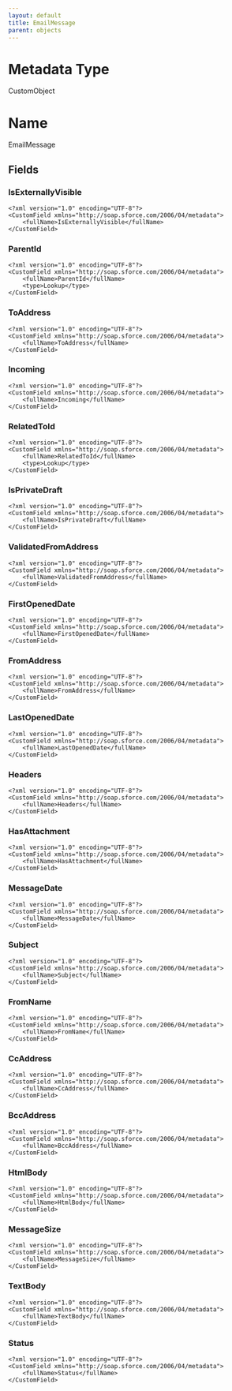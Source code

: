 ```yaml
---
layout: default
title: EmailMessage
parent: objects
---
```

# Metadata Type
CustomObject

# Name
EmailMessage
## Fields
### IsExternallyVisible

```
<?xml version="1.0" encoding="UTF-8"?>
<CustomField xmlns="http://soap.sforce.com/2006/04/metadata">
    <fullName>IsExternallyVisible</fullName>
</CustomField>
```
### ParentId

```
<?xml version="1.0" encoding="UTF-8"?>
<CustomField xmlns="http://soap.sforce.com/2006/04/metadata">
    <fullName>ParentId</fullName>
    <type>Lookup</type>
</CustomField>
```
### ToAddress

```
<?xml version="1.0" encoding="UTF-8"?>
<CustomField xmlns="http://soap.sforce.com/2006/04/metadata">
    <fullName>ToAddress</fullName>
</CustomField>
```
### Incoming

```
<?xml version="1.0" encoding="UTF-8"?>
<CustomField xmlns="http://soap.sforce.com/2006/04/metadata">
    <fullName>Incoming</fullName>
</CustomField>
```
### RelatedToId

```
<?xml version="1.0" encoding="UTF-8"?>
<CustomField xmlns="http://soap.sforce.com/2006/04/metadata">
    <fullName>RelatedToId</fullName>
    <type>Lookup</type>
</CustomField>
```
### IsPrivateDraft

```
<?xml version="1.0" encoding="UTF-8"?>
<CustomField xmlns="http://soap.sforce.com/2006/04/metadata">
    <fullName>IsPrivateDraft</fullName>
</CustomField>
```
### ValidatedFromAddress

```
<?xml version="1.0" encoding="UTF-8"?>
<CustomField xmlns="http://soap.sforce.com/2006/04/metadata">
    <fullName>ValidatedFromAddress</fullName>
</CustomField>
```
### FirstOpenedDate

```
<?xml version="1.0" encoding="UTF-8"?>
<CustomField xmlns="http://soap.sforce.com/2006/04/metadata">
    <fullName>FirstOpenedDate</fullName>
</CustomField>
```
### FromAddress

```
<?xml version="1.0" encoding="UTF-8"?>
<CustomField xmlns="http://soap.sforce.com/2006/04/metadata">
    <fullName>FromAddress</fullName>
</CustomField>
```
### LastOpenedDate

```
<?xml version="1.0" encoding="UTF-8"?>
<CustomField xmlns="http://soap.sforce.com/2006/04/metadata">
    <fullName>LastOpenedDate</fullName>
</CustomField>
```
### Headers

```
<?xml version="1.0" encoding="UTF-8"?>
<CustomField xmlns="http://soap.sforce.com/2006/04/metadata">
    <fullName>Headers</fullName>
</CustomField>
```
### HasAttachment

```
<?xml version="1.0" encoding="UTF-8"?>
<CustomField xmlns="http://soap.sforce.com/2006/04/metadata">
    <fullName>HasAttachment</fullName>
</CustomField>
```
### MessageDate

```
<?xml version="1.0" encoding="UTF-8"?>
<CustomField xmlns="http://soap.sforce.com/2006/04/metadata">
    <fullName>MessageDate</fullName>
</CustomField>
```
### Subject

```
<?xml version="1.0" encoding="UTF-8"?>
<CustomField xmlns="http://soap.sforce.com/2006/04/metadata">
    <fullName>Subject</fullName>
</CustomField>
```
### FromName

```
<?xml version="1.0" encoding="UTF-8"?>
<CustomField xmlns="http://soap.sforce.com/2006/04/metadata">
    <fullName>FromName</fullName>
</CustomField>
```
### CcAddress

```
<?xml version="1.0" encoding="UTF-8"?>
<CustomField xmlns="http://soap.sforce.com/2006/04/metadata">
    <fullName>CcAddress</fullName>
</CustomField>
```
### BccAddress

```
<?xml version="1.0" encoding="UTF-8"?>
<CustomField xmlns="http://soap.sforce.com/2006/04/metadata">
    <fullName>BccAddress</fullName>
</CustomField>
```
### HtmlBody

```
<?xml version="1.0" encoding="UTF-8"?>
<CustomField xmlns="http://soap.sforce.com/2006/04/metadata">
    <fullName>HtmlBody</fullName>
</CustomField>
```
### MessageSize

```
<?xml version="1.0" encoding="UTF-8"?>
<CustomField xmlns="http://soap.sforce.com/2006/04/metadata">
    <fullName>MessageSize</fullName>
</CustomField>
```
### TextBody

```
<?xml version="1.0" encoding="UTF-8"?>
<CustomField xmlns="http://soap.sforce.com/2006/04/metadata">
    <fullName>TextBody</fullName>
</CustomField>
```
### Status

```
<?xml version="1.0" encoding="UTF-8"?>
<CustomField xmlns="http://soap.sforce.com/2006/04/metadata">
    <fullName>Status</fullName>
</CustomField>
```
